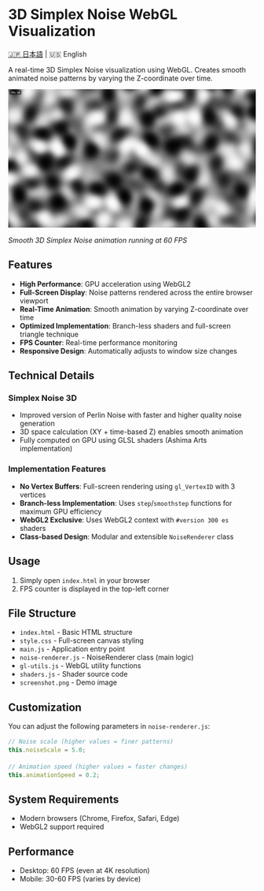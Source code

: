 # 3D Simplex Noise WebGL Visualization

[🇯🇵 日本語](README.ja.md) | 🇺🇸 English

A real-time 3D Simplex Noise visualization using WebGL. Creates smooth animated noise patterns by varying the Z-coordinate over time.

![3D Simplex Noise WebGL Demo](screenshot.png)

*Smooth 3D Simplex Noise animation running at 60 FPS*

## Features

- **High Performance**: GPU acceleration using WebGL2
- **Full-Screen Display**: Noise patterns rendered across the entire browser viewport
- **Real-Time Animation**: Smooth animation by varying Z-coordinate over time
- **Optimized Implementation**: Branch-less shaders and full-screen triangle technique
- **FPS Counter**: Real-time performance monitoring
- **Responsive Design**: Automatically adjusts to window size changes

## Technical Details

### Simplex Noise 3D
- Improved version of Perlin Noise with faster and higher quality noise generation
- 3D space calculation (XY + time-based Z) enables smooth animation
- Fully computed on GPU using GLSL shaders (Ashima Arts implementation)

### Implementation Features
- **No Vertex Buffers**: Full-screen rendering using `gl_VertexID` with 3 vertices
- **Branch-less Implementation**: Uses `step`/`smoothstep` functions for maximum GPU efficiency
- **WebGL2 Exclusive**: Uses WebGL2 context with `#version 300 es` shaders
- **Class-based Design**: Modular and extensible `NoiseRenderer` class

## Usage

1. Simply open `index.html` in your browser
2. FPS counter is displayed in the top-left corner

## File Structure

- `index.html` - Basic HTML structure  
- `style.css` - Full-screen canvas styling
- `main.js` - Application entry point
- `noise-renderer.js` - NoiseRenderer class (main logic)
- `gl-utils.js` - WebGL utility functions
- `shaders.js` - Shader source code
- `screenshot.png` - Demo image

## Customization

You can adjust the following parameters in `noise-renderer.js`:

```javascript
// Noise scale (higher values = finer patterns)
this.noiseScale = 5.0;

// Animation speed (higher values = faster changes)
this.animationSpeed = 0.2;
```

## System Requirements

- Modern browsers (Chrome, Firefox, Safari, Edge)
- WebGL2 support required

## Performance

- Desktop: 60 FPS (even at 4K resolution)
- Mobile: 30-60 FPS (varies by device)